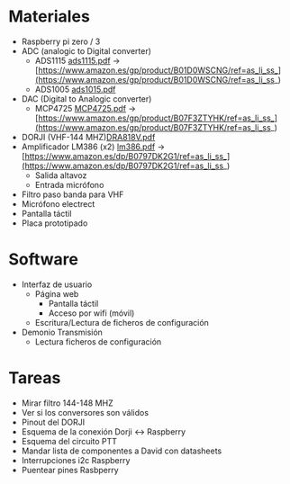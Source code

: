 
# Materiales

* Raspberry pi zero / 3
* ADC (analogic to Digital converter)
    * ADS1115 [ads1115.pdf](ads1115.pdf) -> [https://www.amazon.es/gp/product/B01D0WSCNG/ref=as_li_ss_](https://www.amazon.es/gp/product/B01D0WSCNG/ref=as_li_ss_)
    * ADS1005 [ads1015.pdf](ads1015.pdf)
* DAC (Digital to Analogic converter)
    * MCP4725 [MCP4725.pdf](MCP4725.pdf) -> [https://www.amazon.es/gp/product/B07F3ZTYHK/ref=as_li_ss_](https://www.amazon.es/gp/product/B07F3ZTYHK/ref=as_li_ss_)
* DORJI (VHF-144 MHZ)[DRA818V.pdf](DRA818V.pdf)
* Amplificador LM386 (x2) [lm386.pdf](lm386.pdf) -> [https://www.amazon.es/dp/B0797DK2G1/ref=as_li_ss_](https://www.amazon.es/dp/B0797DK2G1/ref=as_li_ss_)
    * Salida altavoz
    * Entrada micrófono
* Filtro paso banda para VHF
* Micrófono electrect
* Pantalla táctil
* Placa prototipado

# Software

* Interfaz de usuario
    * Página web
        * Pantalla táctil
        * Acceso por wifi (móvil)
    * Escritura/Lectura de ficheros de configuración
* Demonio Transmisión
    * Lectura ficheros de configuración

# Tareas
* Mirar filtro 144-148 MHZ
* Ver si los conversores son válidos
* Pinout del DORJI
* Esquema de la conexión Dorji <-> Raspberry
* Esquema del circuito PTT
* Mandar lista de componentes a David con datasheets
* Interrupciones i2c Raspberry
* Puentear pines Rasbperry
